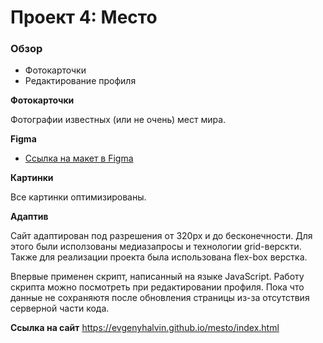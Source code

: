 # Проект 4: Место

### Обзор
* Фотокарточки
* Редактирование профиля

**Фотокарточки**

Фотографии известных (или не очень) мест мира.

**Figma**

* [Ссылка на макет в Figma](https://www.figma.com/file/2cn9N9jSkmxD84oJik7xL7/JavaScript.-Sprint-4?node-id=0%3A1)

**Картинки**

Все картинки оптимизированы.

**Адаптив**

Сайт адаптирован под разрешения от 320px и до бесконечности. Для этого были исползованы медиазапросы и технологии grid-верскти. Также для реализации проекта была использована flex-box верстка. 

Впервые применен скрипт, написанный на языке JavaScript. Работу скрипта можно посмотреть при редактировании профиля. Пока что данные не сохраняютя после обновления страницы из-за отсутствия серверной части кода.


**Ссылка на сайт**
https://evgenyhalvin.github.io/mesto/index.html